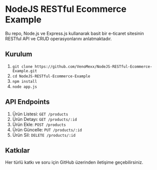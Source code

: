 # NodeJS RESTful Ecommerce Example

Bu repo, Node.js ve Express.js kullanarak basit bir e-ticaret sitesinin RESTful API ve CRUD operasyonlarını anlatmaktadır.

## Kurulum

1. `git clone https://github.com/VenoMexx/NodeJS-RESTful-Ecommerce-Example.git`
2. `cd NodeJS-RESTful-Ecommerce-Example`
3. `npm install`
4. `node app.js`

## API Endpoints

1. Ürün Listesi: `GET /products`
2. Ürün Detayı: `GET /products/:id`
3. Ürün Ekle: `POST /products`
4. Ürün Güncelle: `PUT /products/:id`
5. Ürün Sil: `DELETE /products/:id`

## Katkılar

Her türlü katkı ve soru için GitHub üzerinden iletişime geçebilirsiniz.
